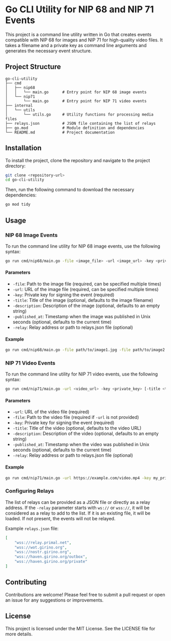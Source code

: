 # Go CLI Utility for NIP 68 and NIP 71 Events

This project is a command line utility written in Go that creates events compatible with NIP 68 for images and NIP 71 for high-quality video files. It takes a filename and a private key as command line arguments and generates the necessary event structure.

## Project Structure

```
go-cli-utility
├── cmd
│   ├── nip68
│   │   └── main.go      # Entry point for NIP 68 image events
│   └── nip71
│       └── main.go      # Entry point for NIP 71 video events
├── internal
│   └── utils
│       └── utils.go     # Utility functions for processing media files
├── relays.json          # JSON file containing the list of relays
├── go.mod               # Module definition and dependencies
└── README.md            # Project documentation
```

## Installation

To install the project, clone the repository and navigate to the project directory:

```bash
git clone <repository-url>
cd go-cli-utility
```

Then, run the following command to download the necessary dependencies:

```bash
go mod tidy
```

## Usage

### NIP 68 Image Events

To run the command line utility for NIP 68 image events, use the following syntax:

```bash
go run cmd/nip68/main.go -file <image_file> -url <image_url> -key <private_key> [-title <title>] [-description <description>] [-published_at <timestamp>] [-relay <relay_address_or_file>]
```

#### Parameters

- `-file`: Path to the image file (required, can be specified multiple times)
- `-url`: URL of the image file (required, can be specified multiple times)
- `-key`: Private key for signing the event (required)
- `-title`: Title of the image (optional, defaults to the image filename)
- `-description`: Description of the image (optional, defaults to an empty string)
- `-published_at`: Timestamp when the image was published in Unix seconds (optional, defaults to the current time)
- `-relay`: Relay address or path to relays.json file (optional)

#### Example

```bash
go run cmd/nip68/main.go -file path/to/image1.jpg -file path/to/image2.jpg -url https://example.com/image3.jpg -key my_private_key -title "My Image" -relay relays.json
```

### NIP 71 Video Events

To run the command line utility for NIP 71 video events, use the following syntax:

```bash
go run cmd/nip71/main.go -url <video_url> -key <private_key> [-title <title>] [-description <description>] [-published_at <timestamp>] [-relay <relay_address_or_file>]
```

#### Parameters

- `-url`: URL of the video file (required)
- `-file`: Path to the video file (required if `-url` is not provided)
- `-key`: Private key for signing the event (required)
- `-title`: Title of the video (optional, defaults to the video URL)
- `-description`: Description of the video (optional, defaults to an empty string)
- `-published_at`: Timestamp when the video was published in Unix seconds (optional, defaults to the current time)
- `-relay`: Relay address or path to relays.json file (optional)

#### Example

```bash
go run cmd/nip71/main.go -url https://example.com/video.mp4 -key my_private_key -title "My Video" -relay relays.json
```

### Configuring Relays

The list of relays can be provided as a JSON file or directly as a relay address. If the `-relay` parameter starts with `ws://` or `wss://`, it will be considered as a relay to add to the list. If it is an existing file, it will be loaded. If not present, the events will not be relayed.

Example `relays.json` file:

```json
[
	"wss://relay.primal.net",
	"wss://wot.girino.org",
	"wss://nostr.girino.org",
	"wss://haven.girino.org/outbox",
	"wss://haven.girino.org/private"
]
```

## Contributing

Contributions are welcome! Please feel free to submit a pull request or open an issue for any suggestions or improvements.

## License

This project is licensed under the MIT License. See the LICENSE file for more details.
